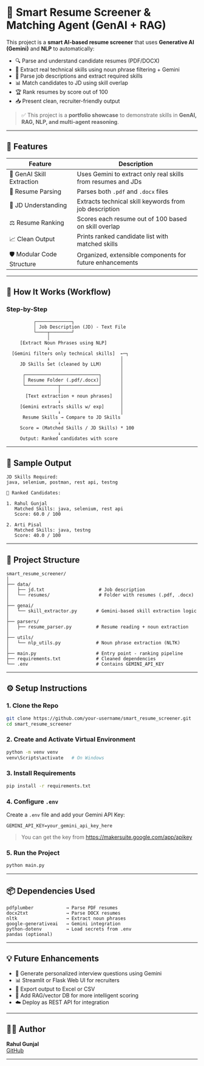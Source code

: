 # 📄 Smart Resume Screener & Matching Agent (GenAI + RAG)

This project is a **smart AI-based resume screener** that uses **Generative AI (Gemini)** and **NLP** to automatically:

- 🔍 Parse and understand candidate resumes (PDF/DOCX)
- 🎯 Extract real technical skills using noun phrase filtering + Gemini
- 📄 Parse job descriptions and extract required skills
- 📊 Match candidates to JD using skill overlap
- 🏆 Rank resumes by score out of 100
- 📥 Present clean, recruiter-friendly output

> ✅ This project is a **portfolio showcase** to demonstrate skills in **GenAI, RAG, NLP, and multi-agent reasoning**.

---

## 🚀 Features

| Feature                               | Description |
|--------------------------------------|-------------|
| 🧠 GenAI Skill Extraction            | Uses Gemini to extract only real skills from resumes and JDs |
| 📑 Resume Parsing                    | Parses both `.pdf` and `.docx` files |
| 🧾 JD Understanding                  | Extracts technical skill keywords from job description |
| ⚖️ Resume Ranking                    | Scores each resume out of 100 based on skill overlap |
| 📈 Clean Output                      | Prints ranked candidate list with matched skills |
| 🛡️ Modular Code Structure            | Organized, extensible components for future enhancements |

---

## 🧠 How It Works (Workflow)

### Step-by-Step

```
          ┌─────────────┐
          │ Job Description (JD) - Text File
          └────┬────────┘
               │
     [Extract Noun Phrases using NLP]
               ↓
  [Gemini filters only technical skills]  ←─┐
               ↓                          │
     JD Skills Set (cleaned by LLM)       │
                                          │
      ┌───────────────────────────┐       │
      │ Resume Folder (.pdf/.docx)│       │
      └────────────┬──────────────┘       │
                   │                      │
       [Text extraction + noun phrases]   │
                   ↓                      │
     [Gemini extracts skills w/ exp]      │
                   ↓                      │
      Resume Skills → Compare to JD Skills
                   ↓
     Score = (Matched Skills / JD Skills) * 100
                   ↓
     Output: Ranked candidates with score
```

---

## 🧾 Sample Output

```
JD Skills Required:
java, selenium, postman, rest api, testng

📝 Ranked Candidates:

1. Rahul Gunjal
   Matched Skills: java, selenium, rest api
   Score: 60.0 / 100

2. Arti Pisal
   Matched Skills: java, testng
   Score: 40.0 / 100
```

---

## 📁 Project Structure

```
smart_resume_screener/
│
├── data/
│   ├── jd.txt                    # Job description
│   └── resumes/                  # Folder with resumes (.pdf, .docx)
│
├── genai/
│   └── skill_extractor.py       # Gemini-based skill extraction logic
│
├── parsers/
│   ├── resume_parser.py         # Resume reading + noun extraction
│
├── utils/
│   └── nlp_utils.py             # Noun phrase extraction (NLTK)
│
├── main.py                      # Entry point - ranking pipeline
├── requirements.txt             # Cleaned dependencies
└── .env                         # Contains GEMINI_API_KEY
```

---

## ⚙️ Setup Instructions

### 1. Clone the Repo

```bash
git clone https://github.com/your-username/smart_resume_screener.git
cd smart_resume_screener
```

### 2. Create and Activate Virtual Environment

```bash
python -m venv venv
venv\Scripts\activate   # On Windows
```

### 3. Install Requirements

```bash
pip install -r requirements.txt
```

### 4. Configure `.env`

Create a `.env` file and add your Gemini API Key:

```
GEMINI_API_KEY=your_gemini_api_key_here
```

> You can get the key from https://makersuite.google.com/app/apikey

### 5. Run the Project

```bash
python main.py
```

---

## 📦 Dependencies Used

```
pdfplumber            → Parse PDF resumes  
docx2txt              → Parse DOCX resumes  
nltk                  → Extract noun phrases  
google-generativeai   → Gemini integration  
python-dotenv         → Load secrets from .env  
pandas (optional)
```

---

## 💡 Future Enhancements

- 🔮 Generate personalized interview questions using Gemini
- 📊 Streamlit or Flask Web UI for recruiters
- 📁 Export output to Excel or CSV
- 🔁 Add RAG/vector DB for more intelligent scoring
- ☁️ Deploy as REST API for integration

---

## 🧑‍💻 Author

**Rahul Gunjal**  
[GitHub](https://github.com/rahulgunjal)

---
